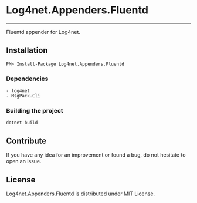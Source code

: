 # Log4net.Appenders.Fluentd

----------
Fluentd appender for Log4net.
 
## Installation

    PM> Install-Package Log4net.Appenders.Fluentd

### Dependencies

    - log4net
    - MsgPack.Cli

### Building the project

    dotnet build

## Contribute

If you have any idea for an improvement or found a bug, do not hesitate to open an issue.


## License

Log4net.Appenders.Fluentd is distributed under MIT License.

